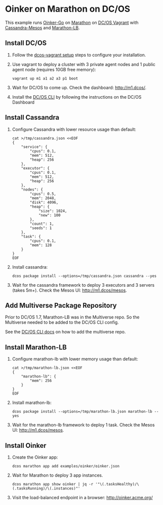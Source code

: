 # Oinker on Marathon on DC/OS

This example runs [Oinker-Go](https://github.com/mesosphere/oinker-go) on [Marathon](https://mesosphere.github.io/marathon/) on [DC/OS Vagrant](https://github.com/dcos/dcos-vagrant) with [Cassandra-Mesos](https://github.com/mesosphere/cassandra-mesos) and [Marathon-LB](https://github.com/mesosphere/marathon-lb).


## Install DC/OS

1. Follow the [dcos-vagrant setup](https://github.com/dcos/dcos-vagrant#setup) steps to configure your installation.
1. Use vagrant to deploy a cluster with 3 private agent nodes and 1 public agent node (requires 10GB free memory):

    ```
    vagrant up m1 a1 a2 a3 p1 boot
    ```
1. Wait for DC/OS to come up. Check the dashboard: <http://m1.dcos/>.
1. Install the [DC/OS CLI](https://dcos.io/docs/latest/usage/cli/) by following the instructions on the DC/OS Dashboard


## Install Cassandra

1. Configure Cassandra with lower resource usage than default:

    ```
    cat >/tmp/cassandra.json <<EOF
    {
        "service": {
            "cpus": 0.1,
            "mem": 512,
            "heap": 256
        },
        "executor": {
            "cpus": 0.1,
            "mem": 512,
            "heap": 256
        },
        "nodes": {
            "cpus": 0.5,
            "mem": 2048,
            "disk": 4096,
            "heap": {
                "size": 1024,
                "new": 100
            },
            "count": 1,
            "seeds": 1
        },
        "task": {
            "cpus": 0.1,
            "mem": 128
        }
    }
    EOF
    ```
1. Install cassandra:

    ```
    dcos package install --options=/tmp/cassandra.json cassandra --yes
    ```
1. Wait for the cassandra framework to deploy 3 executors and 3 servers (takes 5m+). Check the Mesos UI: <http://m1.dcos/mesos>.


## Add Multiverse Package Repository

Prior to DC/OS 1.7, Marathon-LB was in the Multiverse repo. So the Multiverse needed to be added to the DC/OS CLI config.

See the [DC/OS CLI docs](../../docs/dcos-cli.md#multiverse) on how to add the multiverse repo.


## Install Marathon-LB

1. Configure marathon-lb with lower memory usage than default:

    ```
    cat >/tmp/marathon-lb.json <<EOF
    {
        "marathon-lb": {
            "mem": 256
        }
    }
    EOF
    ```
1. Install marathon-lb:

    ```
    dcos package install --options=/tmp/marathon-lb.json marathon-lb --yes
    ```
1. Wait for the marathon-lb framework to deploy 1 task. Check the Mesos UI: <http://m1.dcos/mesos>.


## Install Oinker

1. Create the Oinker app:

    ```
    dcos marathon app add examples/oinker/oinker.json
    ```
1. Wait for Marathon to deploy 3 app instances.

    ```
    dcos marathon app show oinker | jq -r '"\(.tasksHealthy)/\(.tasksRunning)/\(.instances)"'
    ```
1. Visit the load-balanced endpoint in a browser: <http://oinker.acme.org/>
